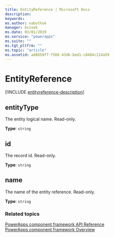 ```yaml
---
title: EntityReference | Microsoft Docs
description: 
keywords:
ms.author: nabuthuk
manager: kvivek
ms.date: 03/01/2019
ms.service: "powerapps"
ms.suite: ""
ms.tgt_pltfrm: ""
ms.topic: "article"
ms.assetid: ad8659f7-f566-43db-bed1-c8484c114a59
---
```


# EntityReference

<!-- CustomControlEntityReference -->

[!INCLUDE [entityreference-description](includes/entityreference-description.md)]

## entityType

The entity logical name. Read-only.

**Type**: `string`

## id

The record id. Read-only.

**Type**: `string`

## name

The name of the entity reference. Read-only.

**Type**: `string`

### Related topics

[PowerApps component framework API Reference](../reference/index.md)<br/>
[PowerApps component framework Overview](../overview.md)